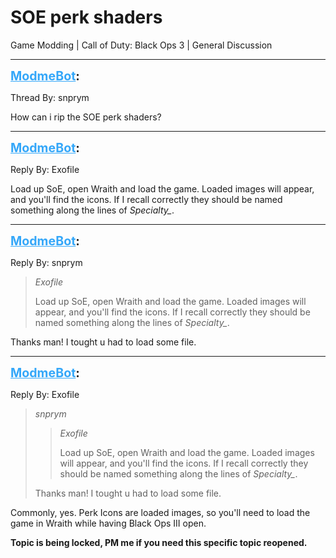 # SOE perk shaders
Game Modding | Call of Duty: Black Ops 3 | General Discussion

---
<strong style="font-size: 1.4em;"><span style="text-decoration: underline;text-decoration-color: #34a7f9;"><span style="color:#34a7f9;">ModmeBot</span></span>:</strong>

<p>Thread By: snprym<br /><p style="text-align:left;">How can i rip the SOE perk shaders?</p></p>

---
<strong style="font-size: 1.4em;"><span style="text-decoration: underline;text-decoration-color: #34a7f9;"><span style="color:#34a7f9;">ModmeBot</span></span>:</strong>

<p>Reply By: Exofile<br /><p style="text-align:left;">Load up SoE, open Wraith and load the game. Loaded images will appear, and you&#39;ll find the icons. If I recall correctly they should be named something along the lines of <em>Specialty_</em>.</p></p>

---
<strong style="font-size: 1.4em;"><span style="text-decoration: underline;text-decoration-color: #34a7f9;"><span style="color:#34a7f9;">ModmeBot</span></span>:</strong>

<p>Reply By: snprym<br /><blockquote><em>Exofile</em><p style="text-align:left;">Load up SoE, open Wraith and load the game. Loaded images will appear, and you&#39;ll find the icons. If I recall correctly they should be named something along the lines of <em>Specialty_</em>.</p></blockquote><p style="text-align:left;">Thanks man! I tought u had to load some file.</p></p>

---
<strong style="font-size: 1.4em;"><span style="text-decoration: underline;text-decoration-color: #34a7f9;"><span style="color:#34a7f9;">ModmeBot</span></span>:</strong>

<p>Reply By: Exofile<br /><blockquote><em>snprym</em><blockquote><em>Exofile</em><p style="text-align:left;">Load up SoE, open Wraith and load the game. Loaded images will appear, and you&#39;ll find the icons. If I recall correctly they should be named something along the lines of <em>Specialty_</em>.</p></blockquote><p style="text-align:left;">Thanks man! I tought u had to load some file.</p></blockquote><p style="text-align:left;">Commonly, yes. Perk Icons are loaded images, so you&#39;ll need to load the game in Wraith while having Black Ops III open.</p><p style="text-align:left;"></p><p style="text-align:left;"><strong>Topic is being locked, PM me if you need this specific topic reopened.</strong></p></p>
